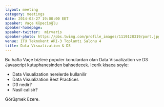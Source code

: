 ```yaml
---
layout: meeting
category: meetings
date: 2014-03-27 19:00:00 EET
speaker: Vaçe Küpecioğlu
speaker-homepage: 
speaker-twitter:  mirvaris
speaker-photo: https://pbs.twimg.com/profile_images/1119128319/port.jpg
venue: ITÜ Teknokent ARI-3 Toplantı Salonu 4
title: Data Visualization & D3
---
```



Bu hafta Vaçe bizlere populer konulardan olan Data Visualization ve D3 Javascript kutuphanesinden bahsedecek. Icerik kisaca soyle:

- Data Visualization nerelerde kullanilir
- Data Visualization Best Practices
- D3 nedir?
- Nasil calisir?

Görüşmek üzere.
